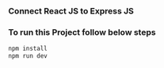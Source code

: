 ### Connect React JS to Express JS
#### 

### To run this Project follow below steps
```bash
npm install
npm run dev
```
